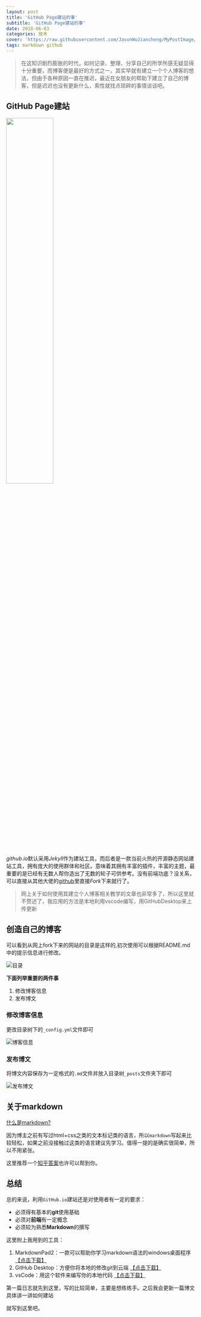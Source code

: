 ```yaml
---
layout: post
title: 'GitHub Page建站的事'
subtitle: 'GitHub Page建站的事'
date: 2018-06-03
categories: 技术
cover: 'https://raw.githubusercontent.com/JasonWuJiancheng/MyPostImage/master/001/cover.jpg'
tags: markdown github
---
```


> 在这知识剧烈膨胀的时代，如何记录、整理、分享自己的所学所感无疑显得十分重要，而博客便是最好的方式之一。其实早就有建立一个个人博客的想法，但由于各种原因一直在推迟，最近在女朋友的帮助下建立了自己的博客，但是迟迟也没有更新什么，索性就找点琐碎的事情谈谈吧。

## GitHub Page建站

<img src="https://gss0.bdstatic.com/94o3dSag_xI4khGkpoWK1HF6hhy/baike/c0%3Dbaike80%2C5%2C5%2C80%2C26/sign=b339f649c7fc1e17e9b284632bf99d66/0dd7912397dda1445da42dedbab7d0a20df486c4.jpg" width="50%">

*github.io*默认采用*Jekyll*作为建站工具，而后者是一款当前火热的开源静态网站建站工具，拥有庞大的使用群体和社区。意味着其拥有丰富的插件，丰富的主题，最重要的是已经有无数人帮你造出了无数的轮子可供参考。没有前端功底？没关系，可以直接从其他大佬的[github](http://github.com/)里直接*Fork*下来就行了。

> 网上关于如何使用其建立个人博客相关教学的文章也非常多了，所以这里就不赘述了，我应用的方法是本地利用vscode编写，用GitHubDesktop来上传更新

## 创造自己的博客
可以看到从网上fork下来的网站的目录是这样的,初次使用可以根据README.md中的提示信息进行修改。

![目录](https://raw.githubusercontent.com/JasonWuJiancheng/MyPostImage/master/001/menu.jpg)

**下面列举重要的两件事**

1. 修改博客信息
2. 发布博文

### 修改博客信息

更改目录树下的`_config.yml`文件即可

![博客信息](https://raw.githubusercontent.com/JasonWuJiancheng/MyPostImage/master/001/_config.jpg)

### 发布博文

将博文内容保存为一定格式的`.md`文件并放入目录树`_posts`文件夹下即可

![发布博文](https://raw.githubusercontent.com/JasonWuJiancheng/MyPostImage/master/001/_posts.jpg)

## 关于markdown

[什么是markdown?](https://baike.baidu.com/item/markdown/3245829?fr=aladdin)

因为博主之前有写过html+css之类的文本标记类的语言，所以`markdown`写起来比较轻松，如果之前没接触过这类的语言建议先学习。值得一提的是确实很简单，所以不用紧张。

这里推荐一个[知乎答案](https://www.zhihu.com/question/20409634)也许可以帮到你。

## 总结

总的来说，利用`GitHub.io`建站还是对使用者有一定的要求：

- 必须得有基本的**git**使用基础
- 必须对**前端**有一定概念
- 必须较为熟悉**Markdown**的撰写

这里附上我用到的工具：

1. MarkdownPad2：一款可以帮助你学习markdown语法的windows桌面程序[【点击下载】](http://markdownpad.com/download.html)
2. GitHub Desktop：方便你将本地的修改git到云端 [【点击下载】](https://central.github.com/deployments/desktop/desktop/latest/win32)
3. vsCode：用这个软件来编写你的本地代码 [【点击下载】](https://go.microsoft.com/fwlink/?Linkid=852157)

第一篇日志就先到这里，写的比较简单，主要是想练练手。之后我会更新一篇博文具体讲一讲如何建站

就写到这里吧。